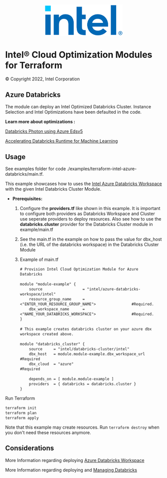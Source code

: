 <p align="center">
  <img src="https://github.com/intel/terraform-intel-databricks-cluster/blob/main/images/logo-classicblue-800px.png?raw=true" alt="Intel Logo" width="250"/>
</p>

# Intel® Cloud Optimization Modules for Terraform

© Copyright 2022, Intel Corporation

## Azure Databricks
The module can deploy an Intel Optimized Databricks Cluster. Instance Selection and Intel Optimizations have been defaulted in the code.

**Learn more about optimizations :**

[Databricks Photon using Azure Edsv5](https://www.databricks.com/blog/2022/05/17/reduce-time-to-decision-with-the-databricks-lakehouse-platform-and-latest-intel-3rd-gen-xeon-scalable-processors.html)

[Accelerating Databricks Runtime for Machine Learning](https://techcommunity.microsoft.com/t5/ai-customer-engineering-team/accelerating-azure-databricks-runtime-for-machine-learning/ba-p/3524273)

## Usage


See examples folder for code ./examples/terraform-intel-azure-databricks/main.tf.

This example showcases how to uses the [Intel Azure Databricks Workspace](https://registry.terraform.io/modules/intel/azure-databricks-workspace/intel/latest) with the given Intel Databricks Cluster Module.

* **Prerequisites:**

  1.  Configure the **providers.tf** like shown in this example. It is important to configure both providers as Databricks Workspace and Cluster use seperate providers to deploy resources. Also see how to use the **databricks.cluster** provider for the Databricks Cluster module in example/main.tf

  2.  See the main.tf in the example on how to pass the value for dbx_host (i.e. the URL of the databricks workspace) in the Databricks Cluster Module 

  3.  Example of main.tf

        ```hcl
        # Provision Intel Cloud Optimization Module for Azure Databricks

        module "module-example" {
            source                  = "intel/azure-databricks-workspace/intel"
            resource_group_name     = <"ENTER_YOUR_RESOURCE_GROUP_NAME">                #Required. 
            dbx_workspace_name      = <"NAME_YOUR_DATABRICKS_WORKSPACE">                #Required. 
        }

        # This example creates databricks cluster on your azure dbx workspace created above.

        module "databricks_cluster" {
            source     = "intel/databricks-cluster/intel"
            dbx_host   = module.module-example.dbx_workspace_url       #Required
            dbx_cloud  = "azure"                                       #Required

            depends_on = [ module.module-example ]
            providers  = { databricks = databricks.cluster }
        }
        ```

Run Terraform

```hcl
terraform init  
terraform plan
terraform apply
```

Note that this example may create resources. Run `terraform destroy` when you don't need these resources anymore.

## Considerations

More Information regarding deploying [Azure Databricks Workspace](https://registry.terraform.io/providers/hashicorp/azurerm/latest/docs/resources/databricks_workspace)

More Information regarding deploying and [Managing Databricks](https://registry.terraform.io/providers/hashicorp/azurerm/latest/docs/resources/databricks_workspace)
